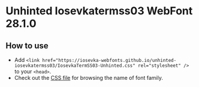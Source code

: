 # Unhinted Iosevkatermss03 WebFont 28.1.0

## How to use

- Add `<link href="https://iosevka-webfonts.github.io/unhinted-iosevkatermss03/IosevkaTermSS03-Unhinted.css" rel="stylesheet" />` to your `<head>`.
- Check out the [CSS file](./IosevkaTermSS03-Unhinted.css) for browsing the name of font family.
